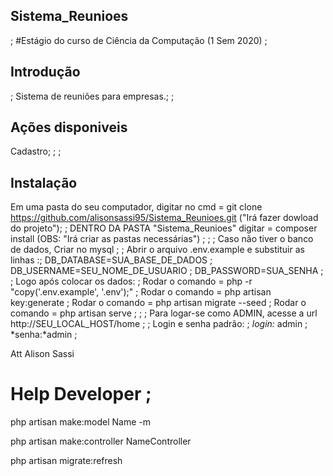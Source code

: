 ## Sistema_Reunioes
;
#Estágio do curso de Ciência da Computação (1 Sem 2020)
;
## Introdução
;
Sistema de reuniões para empresas.;
;

## Ações disponiveis

Cadastro;
;
;

## Instalação

Em uma pasta do seu computador, digitar no cmd =  git clone https://github.com/alisonsassi95/Sistema_Reunioes.git ("Irá fazer dowload do projeto");
; 
DENTRO DA PASTA "Sistema_Reunioes" digitar = composer install (OBS: "Irá criar as pastas necessárias") ;
;
;
Caso não tiver o banco de dados, Criar no mysql ;
;
Abrir o arquivo .env.example e substituir as linhas :;
DB_DATABASE=SUA_BASE_DE_DADOS ;
DB_USERNAME=SEU_NOME_DE_USUARIO ;
DB_PASSWORD=SUA_SENHA ;
;
Logo após colocar os dados: ;
Rodar o comando = php -r "copy('.env.example', '.env');" ;
Rodar o comando = php artisan key:generate ;
Rodar o comando = php artisan migrate --seed ;
Rodar o comando = php artisan serve ;
;
;
Para logar-se como ADMIN, acesse a url http://SEU_LOCAL_HOST/home ;
; 
Login e senha padrão: ;
*login:* admin ;
*senha:*admin ;

Att
Alison Sassi



# Help Developer ;


php artisan make:model Name -m

php artisan make:controller NameController

php artisan migrate:refresh